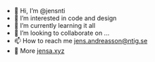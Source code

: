 - 👋 Hi, I’m @jensnti
- 👀 I’m interested in code and design
- 🌱 I’m currently learning it all
- 💞️ I’m looking to collaborate on ...
- 📫 How to reach me jens.andreasson@ntig.se
- :notebook_with_decorative_cover: More [jensa.xyz](https://www.jensa.xyz)
<!---
jensnti/jensnti is a ✨ special ✨ repository because its `README.md` (this file) appears on your GitHub profile.
You can click the Preview link to take a look at your changes.
--->
